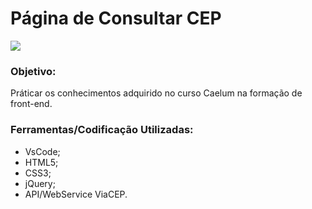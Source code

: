 # Página de Consultar CEP
![](https://user-images.githubusercontent.com/48417347/70578892-cb196800-1b8d-11ea-9d27-cc98d63fe23d.png)

### Objetivo:
Práticar os conhecimentos adquirido no curso Caelum na formação de front-end.

### Ferramentas/Codificação Utilizadas:
- VsCode;
- HTML5;
- CSS3;
- jQuery;
- API/WebService ViaCEP.
